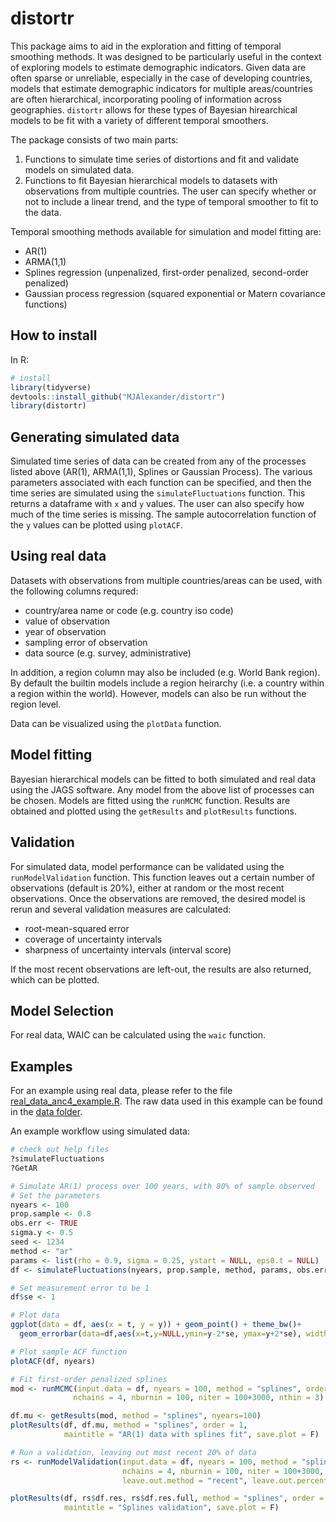 # distortr
This package aims to aid in the exploration and fitting of temporal smoothing methods. It was designed to be particularly useful in the context of exploring models to estimate demographic indicators. Given data are often sparse or unreliable, especially in the case of developing countries, models that estimate demographic indicators for multiple areas/countries are often hierarchical, incorporating pooling of information across geographies. `distortr` allows for these types of Bayesian hirearchical models to be fit with a variety of different temporal smoothers. 

The package consists of two main parts:

1. Functions to simulate time series of distortions and fit and validate models on simulated data.  
2. Functions to fit Bayesian hierarchical models to datasets with observations from multiple countries. The user can specify whether or not to include a linear trend, and the type of temporal smoother to fit to the data. 

Temporal smoothing methods available for simulation and model fitting are:
* AR(1)
* ARMA(1,1)
* Splines regression (unpenalized, first-order penalized, second-order penalized)
* Gaussian process regression (squared exponential or Matern covariance functions)

## How to install
In R:
```R
# install
library(tidyverse)
devtools::install_github("MJAlexander/distortr")
library(distortr)
```


## Generating simulated data

Simulated time series of data can be created from any of the processes listed above (AR(1), ARMA(1,1), Splines or Gaussian Process). The various parameters associated with each function can be specified, and then the time series are simulated using the `simulateFluctuations` function. This returns a dataframe with `x` and `y` values. The user can also specify how much of the time series is missing. The sample autocorrelation function of the `y` values can be plotted using `plotACF`.

## Using real data

Datasets with observations from multiple countries/areas can be used, with the following columns requred:

- country/area name or code (e.g. country iso code)
- value of observation
- year of observation
- sampling error of observation
- data source (e.g. survey, administrative)

In addition, a region column may also be included (e.g. World Bank region). By default the builtin models include a region heirarchy (i.e. a country within a region within the world). However, models can also be run without the region level. 

Data can be visualized using the `plotData` function.

## Model fitting

Bayesian hierarchical models can be fitted to both simulated and real data using the JAGS software. Any model from the above list of processes can be chosen. Models are fitted using the `runMCMC` function. Results are obtained and plotted using the `getResults` and `plotResults` functions. 

## Validation

For simulated data, model performance can be validated using the `runModelValidation` function. This function leaves out a certain number of observations (default is 20%), either at random or the most recent observations. Once the observations are removed, the desired model is rerun and several validation measures are calculated:

* root-mean-squared error
* coverage of uncertainty intervals
* sharpness of uncertainty intervals (interval score)

If the most recent observations are left-out, the results are also returned, which can be plotted.

## Model Selection

For real data, WAIC can be calculated using the `waic` function. 

## Examples

For an example using real data, please refer to the file [real_data_anc4_example.R](./real_data_anc4_example.R). The raw data used in this example can be found in the [data folder](./data/).

An example workflow using simulated data:

```R
# check out help files
?simulateFluctuations
?GetAR

# Simulate AR(1) process over 100 years, with 80% of sample observed
# Set the parameters 
nyears <- 100
prop.sample <- 0.8
obs.err <- TRUE
sigma.y <- 0.5
seed <- 1234
method <- "ar"
params <- list(rho = 0.9, sigma = 0.25, ystart = NULL, eps0.t = NULL)
df <- simulateFluctuations(nyears, prop.sample, method, params, obs.err, sigma.y)

# Set measurement error to be 1
df$se <- 1

# Plot data
ggplot(data = df, aes(x = t, y = y)) + geom_point() + theme_bw()+ 
  geom_errorbar(data=df,aes(x=t,y=NULL,ymin=y-2*se, ymax=y+2*se), width=0.2) 

# Plot sample ACF function
plotACF(df, nyears)

# Fit first-order penalized splines 
mod <- runMCMC(input.data = df, nyears = 100, method = "splines", order = 1, obs.err = T,
              nchains = 4, nburnin = 100, niter = 100+3000, nthin = 3)

df.mu <- getResults(mod, method = "splines", nyears=100)
plotResults(df, df.mu, method = "splines", order = 1, 
            maintitle = "AR(1) data with splines fit", save.plot = F)

# Run a validation, leaving out most recent 20% of data
rs <- runModelValidation(input.data = df, nyears = 100, method = "splines", order = 1,
                         nchains = 4, nburnin = 100, niter = 100+3000, nthin = 3, 
                         leave.out.method = "recent", leave.out.percent = 20)

plotResults(df, rs$df.res, rs$df.res.full, method = "splines", order = 1, 
            maintitle = "Splines validation", save.plot = F)

```
